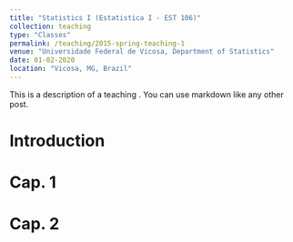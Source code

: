 ```yaml
---
title: "Statistics I (Estatistica I - EST 106)"
collection: teaching
type: "Classes"
permalink: /teaching/2015-spring-teaching-1
venue: "Universidade Federal de Vicosa, Department of Statistics"
date: 01-02-2020
location: "Vicosa, MG, Brazil"
---
```


This is a description of a teaching . You can use markdown like any other post.

Introduction
======

Cap. 1
======

Cap. 2
======
